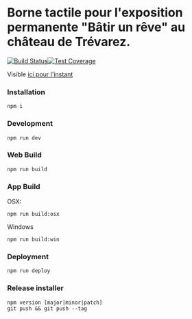 # Borne tactile pour l'exposition permanente "Bâtir un rêve" au château de Trévarez.

[![Build Status](https://travis-ci.org/xseignard/trevarez.svg)](https://travis-ci.org/xseignard/trevarez)[![Test Coverage](https://codeclimate.com/github/xseignard/trevarez/badges/coverage.svg)](https://codeclimate.com/github/xseignard/trevarez/coverage)

Visible [ici pour l'instant](http://xseignard.github.io/trevarez/)

### Installation
```
npm i
```

### Development
```
npm run dev
```

### Web Build
```
npm run build
```

### App Build
OSX:
```
npm run build:osx
```

Windows
```
npm run build:win
```

### Deployment
```
npm run deploy
```

### Release installer
```
npm version [major|minor|patch]
git push && git push --tag
```
